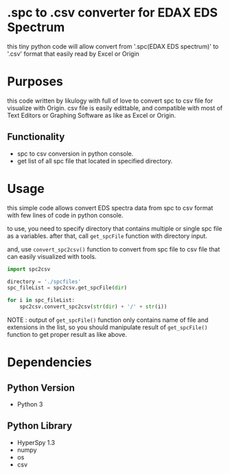 # .spc to .csv converter for EDAX EDS Spectrum
this tiny python code will allow convert from '.spc(EDAX EDS spectrum)' to '.csv' format that easily read by Excel or Origin

# Purposes
this code written by likulogy with full of love to convert spc to csv file for visualize with Origin. csv file is easily edittable, and compatible with most of Text Editors or Graphing Software as like as Excel or Origin.
## Functionality
- spc to csv conversion in python console.
- get list of all spc file that located in specified directory.

# Usage
this simple code allows convert EDS spectra data from spc to csv format with few lines of code in python console.

to use, you need to specify directory that contains multiple or single spc file as a variables. after that, call `get_spcFile` function with directory input.

and, use `convert_spc2csv()` function to convert from spc file to csv file that can easily visualized with tools.

```python
import spc2csv

directory = './spcfiles'
spc_fileList = spc2csv.get_spcFile(dir)

for i in spc_fileList:
    spc2csv.convert_spc2csv(str(dir) + '/' + str(i))
```

NOTE : output of `get_spcFile()` function only contains name of file and extensions in the list, so you should manipulate result of `get_spcFile()` function to get proper result as like above.

# Dependencies
## Python Version
- Python 3

## Python Library
- HyperSpy 1.3
- numpy
- os
- csv
